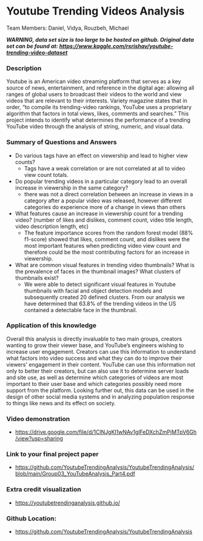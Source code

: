 # Youtube Trending Videos Analysis
Team Members: Daniel, Vidya, Rouzbeh, Michael

***WARNING, data set size is too large to be hosted on github. Original data set can be found at: https://www.kaggle.com/rsrishav/youtube-trending-video-dataset***

### Description

Youtube is an American video streaming platform that serves as a key source of news, entertainment, and reference in the digital age: allowing all ranges of global users to broadcast their videos to the world and view videos that are relevant to their interests. Variety magazine states that in order, “to compile its trending-video rankings, YouTube uses a proprietary algorithm that factors in total views, likes, comments and searches.” This project intends to identify what determines the performance of a trending YouTube video through the analysis of string, numeric, and visual data.

### Summary of Questions and Answers

- Do various tags have an effect on viewership and lead to higher view counts?
  -  Tags have a weak correlation or are not correlated at all to video view count totals.
- Do popular trending videos in a particular category lead to an overall increase in viewership in the same category?
  - there was not a direct correlation between an increase in views in a category after a popular video was released, however different categories do experience more of a change in views than others
- What features cause an increase in viewership count for a trending video? (number of likes and dislikes, comment count, video title length, video description length, etc)
  - The feature importance scores from the random forest model (88% f1-score) showed that likes, comment count, and dislikes were the most important features when predicting video view count and therefore could be the most contributing factors for an increase in viewership.
- What are common visual features in trending video thumbnails? What is the prevalence of faces in the thumbnail images? What clusters of thumbnails exist?
  - We were able to detect significant visual features in Youtube thumbnails with facial and object detection models and subsequently created 20 defined clusters. From our analysis we have determined that 63.8% of the trending videos in the US contained a detectable face in the thumbnail.

### Application of this knowledge

Overall this analysis is directly invaluable to two main groups, creators wanting to grow their viewer base, and YouTube’s engineers wishing to increase user engagement. Creators can use this information to understand what factors into video success and what they can do to improve their viewers' engagement in their content. YouTube can use this information not only to better their creators, but can also use it to determine server loads and site use, as well as determine which categories of videos are most important to their user base and which categories possibly need more support from the platform. Looking further out, this data can be used in the design of other social media systems and in analyzing population response to things like news and its effect on society.

### Video demonstration
- https://drive.google.com/file/d/1ClNJgKI1wNAv1glFeDXchZmPjMTpV6Gh/view?usp=sharing

### Link to your final project paper
- https://github.com/YoutubeTrendingAnalysis/YoutubeTrendingAnalysis/blob/main/Group03_YouTubeAnalysis_Part4.pdf

### Extra credit visualization
- https://youtubetrendinganalysis.github.io/

### Github Location:
- https://github.com/YoutubeTrendingAnalysis/YoutubeTrendingAnalysis
